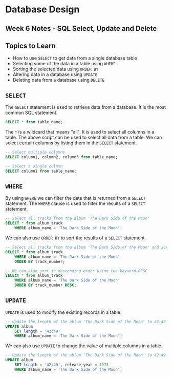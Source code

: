 # Database Design

## Week 6 Notes - SQL Select, Update and Delete

## Topics to Learn

- How to use `SELECT` to get data from a single database table
- Selecting some of the data in a table using `WHERE`
- Sorting the selected data using `ORDER BY`
- Altering data in a database using `UPDATE`
- Deleting data from a database using `DELETE`

## `SELECT`

The `SELECT` statement is used to retrieve data from a database. It is the most common SQL statement.

```sql
SELECT * from table_name;
```

The `*` is a wildcard that means "all". It is used to select all columns in a table. The above script can be used to select all data from a table. We can select certain columns by listing them in the `SELECT` statement.

```sql
-- Select multiple columns
SELECT column1, column2, column3 from table_name;

-- Select a single column
SELECT column1 from table_name;
```

## `WHERE`

By using `WHERE` we can filter the data that is returned from a `SELECT` statement. The `WHERE` clause is used to filter the results of a `SELECT` statement.

```sql
-- Select all tracks from the album 'The Dark Side of the Moon'
SELECT * from album_track
    WHERE album_name = 'The Dark Side of the Moon';
```

We can also use `ORDER BY`  to sort the results of a `SELECT` statement.

```sql
-- Select all tracks from the album 'The Dark Side of the Moon' and sort them by track number
SELECT * from album_track
    WHERE album_name = 'The Dark Side of the Moon'
    ORDER BY track_number;

-- We can also sort in descending order using the keyword DESC
SELECT * from album_track
    WHERE album_name = 'The Dark Side of the Moon'
    ORDER BY track_number DESC;
```

## `UPDATE`

`UPDATE` is used to modify the existing records in a table.

```sql
-- Update the length of the ablum 'The Dark Side of the Moon' to 42:49
UPDATE album
    SET length = '42:49'
    WHERE album_name = 'The Dark Side of the Moon';
```

We can also use `UPDATE` to change the value of multiple columns in a table.

```sql
-- Update the length of the ablum 'The Dark Side of the Moon' to 42:49 and the release year to 1973
UPDATE album
    SET length = '42:49', release_year = 1973
    WHERE album_name = 'The Dark Side of the Moon';
```